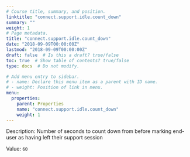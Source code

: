 ```yaml
---
# Course title, summary, and position.
linktitle: "connect.support.idle.count_down"
summary: ""
weight: 1
# Page metadata.
title: "connect.support.idle.count_down"
date: "2018-09-09T00:00:00Z"
lastmod: "2018-09-09T00:00:00Z"
draft: false  # Is this a draft? true/false
toc: true  # Show table of contents? true/false
type: docs  # Do not modify.

# Add menu entry to sidebar.
# - name: Declare this menu item as a parent with ID name.
# - weight: Position of link in menu.
menu:
  properties:
    parent: Properties
    name: "connect.support.idle.count_down"
    weight: 1
---
```


Description: Number of seconds to count down from before marking end-user as having left their support session


Value: `60`